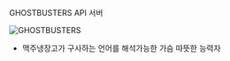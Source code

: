 GHOSTBUSTERS API 서버

![GHOSTBUSTERS](https://encrypted-tbn2.gstatic.com/images?q=tbn:ANd9GcQsjwAVEPjCZzlec63RZcbqXdIkrKW6LutaZdtx-fRETzZ1F46HW9k9Mw)

+ 맥주냉장고가 구사하는 언어를 해석가능한 가슴 따뜻한 능력자
